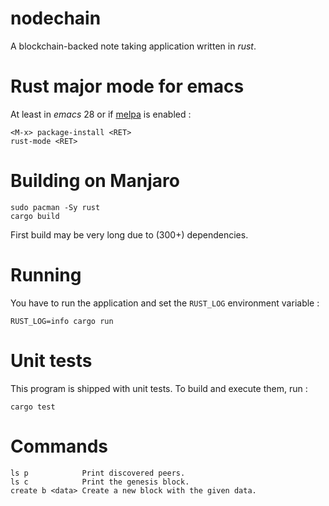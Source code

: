 # nodechain

A blockchain-backed note taking application written in *rust*.

# Rust major mode for emacs

At least in *emacs* 28 or if [melpa](https://melpa.org/ 
"Milkypostman’s Emacs Lisp Package Archive") is enabled :

	<M-x> package-install <RET>
	rust-mode <RET>
	
# Building on Manjaro

	sudo pacman -Sy rust
	cargo build

First build may be very long due to (300+) dependencies.

# Running

You have to run the application and set the `RUST_LOG` environment variable :

	RUST_LOG=info cargo run

# Unit tests

This program is shipped with unit tests. To build and execute them, run :

	cargo test

# Commands

	ls p            Print discovered peers.
	ls c            Print the genesis block.
	create b <data> Create a new block with the given data.

